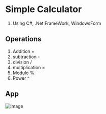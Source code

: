 # Simple Calculator
1. Using C#, .Net FrameWork, WindowsForm
## Operations
1. Addition +
2. subtraction -
3. division /
4. multiplication ×
5. Modulo %
6. Power ^
## App
![image](https://github.com/omargoher/Calculator-Windows-Form-App/assets/96504145/bfca7cfd-f9bb-4fbb-800e-14e2da2715d5)

